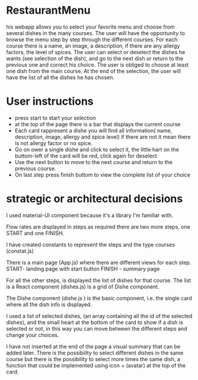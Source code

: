 #  RestaurantMenu 

his webapp allows you to select your favorite menu and choose from several dishes in the many courses.
The user will have the opportunity to browse the menu step by step through the different courses. For each course there is a name, an image, a description, if there are any allergy factors, the level of spices.
The user can select or deselect the dishes he wants (see selection of the dish), and go to the next dish or return to the previous one and correct his choice.
The user is obliged to choose at least one dish from the main course.
At the end of the selection, the user will have the list of all the dishes he has chosen.



# User instructions

  - press start to start your selection
  - at the top of the page there is a bar that displays the current course
  - Each card rappresent a dishe you will find all information( name, description, image, allergy and spice level) if there are not it mean there is not allergy factor or no spice.
  - Go on ower a single dishe and click to select it, the little hart on the buttom-left of the card will be red, click again for deselect
  - Use the next button to move to the next course and return to the previous course.
  - On last step press finish buttom to view the complete list of your choice
 
# strategic or architectural decisions
I used material-UI component because it's a library I'm familiar with.

Flow rates are displayed in steps as required
there are two more steps, one START and one FINISH.

I have created constants to represent the steps and the type courses (constat.js)

There is a main page (App.js) where there are different views for each step. 
START- landing page with start button
FINISH - summary page

For all the other steps,  is displayed the list of dishes for that course.
The list is a React component (dishes.js) is a grid of Dishe component. 

The Dishe component (dishe.js ) is the basic component, i.e. the single card where all the dish info is displayed.

I used a list of selected dishes, (an array containing all the id of the selected dishes), and the small heart at the bottom of the card to show if a dish is selected or not, in this way you can move between the different steps and change your choices.

I have not inserted at the end of the page a visual summary that can be added later.
There is the possibility to select different dishes in the same course but there is the possibility to select more times the same dish, a function that could be implemented using icon + (avatar) at the top of the card.